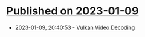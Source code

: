 # [Published on 2023-01-09](index.md)

* [2023-01-09, 20:40:53](https://news.ycombinator.com/item?id=34315700) - [Vulkan Video Decoding](https://lynne.ee/vulkan-video-decoding.html)
